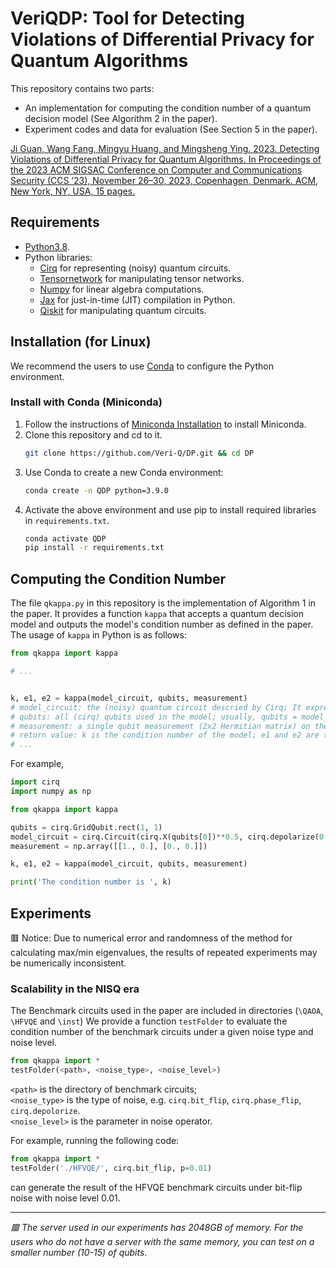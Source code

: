 # VeriQDP: Tool for Detecting Violations of Differential Privacy for Quantum Algorithms

This repository contains two parts:
- An implementation for computing the condition number of a quantum decision model (See Algorithm 2 in the paper).
- Experiment codes and data for evaluation (See Section 5 in the paper).

[Ji Guan, Wang Fang, Mingyu Huang, and Mingsheng Ying. 2023. Detecting Violations of Differential Privacy for Quantum Algorithms. In Proceedings of the 2023 ACM SIGSAC Conference on Computer and Communications Security (CCS ’23), November 26–30, 2023, Copenhagen, Denmark. ACM, New York, NY, USA, 15 pages.](https://doi.org/10.1145/3576915.3623108)
## Requirements ##

- [Python3.8](https://www.python.org/).
- Python libraries: 
    * [Cirq](https://quantumai.google/cirq) for representing (noisy) quantum circuits.
    * [Tensornetwork](https://github.com/google/tensornetwork) for manipulating tensor networks.
    * [Numpy](https://numpy.org/) for linear algebra computations.
    * [Jax](https://github.com/google/jax) for just-in-time (JIT) compilation in Python.
    * [Qiskit](https://qiskit.org/) for manipulating quantum circuits.

## Installation (for Linux) ##

We recommend the users to use [Conda](https://docs.conda.io/en/latest/) to configure the Python environment.

### Install with Conda (Miniconda) ###
1. Follow the instructions of [Miniconda Installation](https://conda.io/projects/conda/en/latest/user-guide/install/index.html) to install Miniconda.
2. Clone this repository and cd to it.
    ```bash
    git clone https://github.com/Veri-Q/DP.git && cd DP
    ```
3. Use Conda to create a new Conda environment:
    ```bash
    conda create -n QDP python=3.9.0
    ```
4. Activate the above environment and use pip to install required libraries in `requirements.txt`.
    ```bash
    conda activate QDP
    pip install -r requirements.txt
    ```

## Computing the Condition Number ##

The file `qkappa.py` in this repository is the implementation of Algorithm 1 in the paper. It provides a function `kappa` that accepts a quantum decision model and outputs the model's condition number as defined in the paper. The usage of `kappa` in Python is as follows:
```python
from qkappa import kappa

# ...


k, e1, e2 = kappa(model_circuit, qubits, measurement)
# model_circuit: the (noisy) quantum circuit descried by Cirq; It expresses the super-operator $\mathcal{E}$ in the quantum decision model.
# qubits: all (cirq) qubits used in the model; usually, qubits = model_circuit.all_qubits()
# measurement: a single qubit measurement (2x2 Hermitian matrix) on the last one of all qubits in the model; It expresses the measurement $M$ at the end of the model.
# return value: k is the condition number of the model; e1 and e2 are the max/min eigenvalues.
# ...
```

For example,

```python
import cirq
import numpy as np

from qkappa import kappa

qubits = cirq.GridQubit.rect(1, 1)
model_circuit = cirq.Circuit(cirq.X(qubits[0])**0.5, cirq.depolarize(0.01)(qubits[0]))
measurement = np.array([[1., 0.], [0., 0.]])

k, e1, e2 = kappa(model_circuit, qubits, measurement)

print('The condition number is ', k)
```

## Experiments ##

🟥 Notice: Due to numerical error and randomness of the method for calculating max/min eigenvalues, the results of repeated experiments may be numerically inconsistent. 

###  Scalability in the NISQ era ###

The Benchmark circuits used in the paper are included in directories (`\QAOA`, `\HFVQE` and `\inst`)
We provide a function `testFolder` to evaluate the condition number of the benchmark circuits under a given noise type and noise level.

```python
from qkappa import *
testFolder(<path>, <noise_type>, <noise_level>)
```
`<path>` is the directory of benchmark circuits;  
`<noise_type>` is the type of noise, e.g. `cirq.bit_flip`, `cirq.phase_flip`, `cirq.depolorize`.  
`<noise_level>` is the parameter in noise operator.

For example, running the following code:
```python
from qkappa import *
testFolder('./HFVQE/', cirq.bit_flip, p=0.01)
```
can generate the result of the HFVQE benchmark circuits under bit-flip noise with noise level 0.01.

---
*🟥 The server used in our experiments has 2048GB of memory. For the users who do not have a server with the same memory, you can test on a smaller number (10-15) of qubits*.
